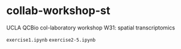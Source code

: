 # collab-workshop-st
UCLA QCBio col-laboratory workshop W31: spatial transcriptomics

`exercise1.ipynb`
`exercise2-5.ipynb`
